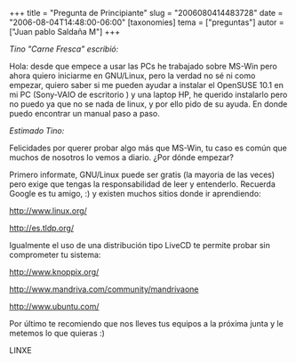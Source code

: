 +++
title = "Pregunta de Principiante"
slug = "2006080414483728"
date = "2006-08-04T14:48:00-06:00"
[taxonomies]
tema = ["preguntas"]
autor = ["Juan pablo Saldaña M"]
+++

*Tino "Carne Fresca" escribió:*

Hola: desde que empece a usar las PCs he trabajado sobre MS-Win pero
ahora quiero iniciarme en GNU/Linux, pero la verdad no sé ni como
empezar, quiero saber si me pueden ayudar a instalar el OpenSUSE 10.1 en
mi PC (Sony-VAIO de escritorio ) y una laptop HP, he querido instalarlo
pero no puedo ya que no se nada de linux, y por ello pido de su ayuda.
En donde puedo encontrar un manual paso a paso.

*Estimado Tino:*

<!-- more -->
Felicidades por querer probar algo más que MS-Win, tu caso es común que
muchos de nosotros lo vemos a diario. ¿Por dónde empezar?

Primero informate, GNU/Linux puede ser gratis (la mayoria de las veces)
pero exige que tengas la responsabilidad de leer y entenderlo. Recuerda
Google es tu amigo, :) y existen muchos sitios donde ir aprendiendo:

http://www.linux.org/

http://es.tldp.org/

Igualmente el uso de una distribución tipo LiveCD te permite probar sin
comprometer tu sistema:

http://www.knoppix.org/

http://www.mandriva.com/community/mandrivaone

http://www.ubuntu.com/

Por último te recomiendo que nos lleves tus equipos a la próxima junta y
le metemos lo que quieras :)

LINXE
